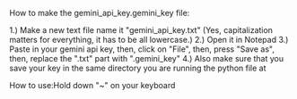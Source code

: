 How to make the gemini_api_key.gemini_key file:

1.) Make a new text file name it "gemini_api_key.txt" (Yes, capitalization matters for everything, it has to be all lowercase.)
2.) Open it in Notepad
3.) Paste in your gemini api key, then, click on "File", then, press "Save as", then, replace the ".txt" part with ".gemini_key"
4.) Also make sure that you save your key in the same directory you are running the python file at


How to use:Hold down "~" on your keyboard
